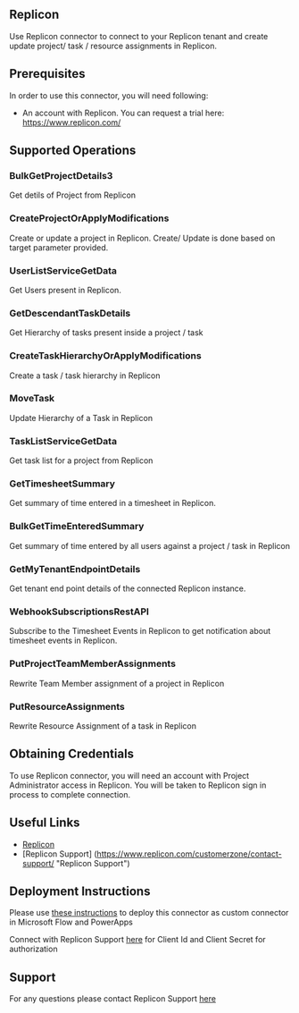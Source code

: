 ## Replicon

Use Replicon connector to connect to your Replicon tenant and create update project/ task / resource assignments in Replicon.

## Prerequisites
In order to use this connector, you will need following:

* An account with Replicon. You can request a trial here: https://www.replicon.com/

## Supported Operations

### BulkGetProjectDetails3
Get detils of Project from Replicon

### CreateProjectOrApplyModifications
Create or update a project in Replicon. Create/ Update is done based on target parameter provided.

### UserListServiceGetData
Get Users present in Replicon.

### GetDescendantTaskDetails
Get Hierarchy of tasks present inside a project / task

### CreateTaskHierarchyOrApplyModifications
Create a task / task hierarchy in Replicon

### MoveTask
Update Hierarchy of a Task in Replicon

### TaskListServiceGetData
Get task list for a project from Replicon

### GetTimesheetSummary
Get summary of time entered in a timesheet in Replicon.

### BulkGetTimeEnteredSummary
Get summary of time entered by all users against a project / task in Replicon

### GetMyTenantEndpointDetails
Get tenant end point details of the connected Replicon instance.

### WebhookSubscriptionsRestAPI
Subscribe to the Timesheet Events in Replicon to get notification about timesheet events in Replicon.

### PutProjectTeamMemberAssignments
Rewrite Team Member assignment of a project in Replicon

### PutResourceAssignments
Rewrite Resource Assignment of a task in Replicon

## Obtaining Credentials
To use Replicon connector, you will need an account with Project Administrator access in Replicon. You will be taken to Replicon sign in process to complete connection.

## Useful Links
* [Replicon](https://www.replicon.com/ "Replicon")
* [Replicon Support] (https://www.replicon.com/customerzone/contact-support/ "Replicon Support")

## Deployment Instructions
Please use [these instructions](https://docs.microsoft.com/en-us/connectors/custom-connectors/paconn-cli) to deploy this connector as custom connector in Microsoft Flow and PowerApps

Connect with Replicon Support [here](https://www.replicon.com/replicon/contact-support/) for Client Id and Client Secret for authorization

## Support

For any questions please contact Replicon Support [here](https://www.replicon.com/customerzone/contact-support/)